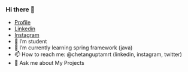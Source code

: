 ### Hi there 👋

- <a href="https://chetanguptamrt.github.io/profile/" target="_blank" >Profile</a>
- <a href="https://www.linkedin.com/in/chetanguptamrt" target="_blank" >Linkedin</a>
- <a href="https://www.instagram.com/chetanguptamrt/" target="_blank" >Instagram</a>
- 🔭 I’m student
- 🌱 I’m currently learning spring framework (java)
- 📫 How to reach me: @chetanguptamrt (linkedin, instagram, twitter)
- :speech_balloon: Ask me about My Projects 

